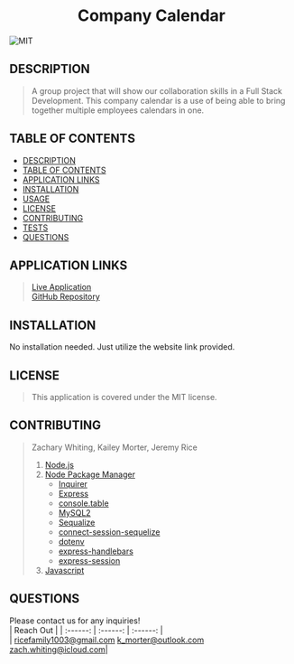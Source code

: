 # <div align="center">**Company Calendar**</div>   
![MIT](https://img.shields.io/badge/License-MIT-blue.svg)  
  
## **DESCRIPTION**   
> A group project that will show our collaboration skills in a Full Stack Development.   This company calendar is a use of being able to bring together multiple employees calendars in one.   
  
## **TABLE OF CONTENTS**  
* [DESCRIPTION](#DESCRIPTION)  
* [TABLE OF CONTENTS](#TABLE-OF-CONTENTS)  
* [APPLICATION LINKS](#APPLICATION-LINKS) 
* [INSTALLATION](#INSTALLATION)  
* [USAGE](#USAGE)  
* [LICENSE](#LICENSE)  
* [CONTRIBUTING](#CONTRIBUTING)  
* [TESTS](#TESTS)  
* [QUESTIONS](#QUESTIONS)  
  
## **APPLICATION LINKS**   
> [Live Application](https://company-calendar.herokuapp.com/)  
> [GitHub Repository](https://github.com/ZQWhiting/company-calendar)  
  
## **INSTALLATION**   
No installation needed.  Just utilize the website link provided.  
  
## **LICENSE**  
> This application is covered under the MIT license.
  
## **CONTRIBUTING**  
> Zachary Whiting, Kailey Morter, Jeremy Rice 
>
> 1. [Node.js](https://nodejs.org/en/)
> 2. [Node Package Manager](https://www.npmjs.com/)
>     - [Inquirer](https://www.npmjs.com/package/inquirer)
>     - [Express](https://www.npmjs.com/package/express)
>     - [console.table](https://www.npmjs.com/package/console.table)
>     - [MySQL2](https://www.npmjs.com/package/mysql2)
>     - [Sequalize](https://www.npmjs.com/package/sequelize)
>     - [connect-session-sequelize](https://www.npmjs.com/package/connect-session-sequelize)
>     - [dotenv](https://www.npmjs.com/package/dotenv)
>     - [express-handlebars](https://www.npmjs.com/package/express-handlebars)
>     - [express-session](https://www.npmjs.com/package/express-session)
> 3. [Javascript](https://developer.mozilla.org/en-US/docs/Web/JavaScript)

## **QUESTIONS**  
Please contact us for any inquiries!  
| Reach Out | 
| :------: | :------: |  :------: |  
| <ricefamily1003@gmail.com> <k_morter@outlook.com> <zach.whiting@icloud.com>|